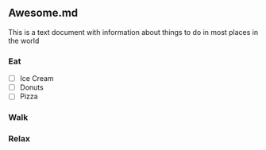 ## Awesome.md 

This is a text document with information about things to do in most places in the world 

### Eat 

 -[ ] Ice Cream  
 -[ ] Donuts 
 -[ ] Pizza 

### Walk 


### Relax 
